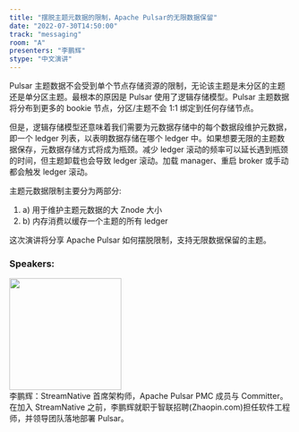 ```yaml
---
title: "摆脱主题元数据的限制，Apache Pulsar的无限数据保留"
date: "2022-07-30T14:50:00"
track: "messaging"
room: "A"
presenters: "李鹏辉"
stype: "中文演讲"
---
```

Pulsar 主题数据不会受到单个节点存储资源的限制，无论该主题是未分区的主题还是单分区主题。最根本的原因是 Pulsar 使用了逻辑存储模型。Pulsar 主题数据将分布到更多的 bookie 节点，分区/主题不会 1:1 绑定到任何存储节点。

但是，逻辑存储模型还意味着我们需要为元数据存储中的每个数据段维护元数据，即一个 ledger 列表，以表明数据存储在哪个 ledger 中。如果想要无限的主题数据保存，元数据存储方式将成为瓶颈。减少 ledger 滚动的频率可以延长遇到瓶颈的时间，但主题卸载也会导致 ledger 滚动。加载 manager、重启 broker 或手动都会触发 ledger 滚动。

主题元数据限制主要分为两部分:

1. a) 用于维护主题元数据的大 Znode 大小
2. b) 内存消费以缓存一个主题的所有 ledger

这次演讲将分享 Apache Pulsar 如何摆脱限制，支持无限数据保留的主题。
 ### Speakers: 
 <img src="images/speaker/1185.png" width="200" /><br>李鹏辉：StreamNative 首席架构师，Apache Pulsar PMC 成员与 Committer。在加入 StreamNative 之前，李鹏辉就职于智联招聘(Zhaopin.com)担任软件工程师，并领导团队落地部署 Pulsar。

 